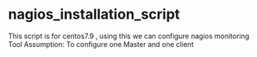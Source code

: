 # nagios_installation_script
This script is for centos7.9 , using this we can configure nagios monitoring Tool Assumption: To configure one Master and one client
